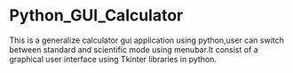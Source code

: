 # Python_GUI_Calculator
This is a generalize calculator gui application using python,user can switch between standard and scientific mode using menubar.It consist of a graphical user interface using Tkinter libraries in python.
